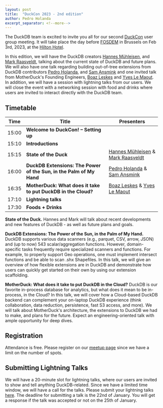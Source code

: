 ```yaml
---
layout: post
title:  "DuckCon 2023 - 2nd edition"
author: Pedro Holanda
excerpt_separator: <!--more-->
---
```


The DuckDB team is excited to invite you all for our second [DuckCon](https://www.meetup.com/duckdb/events/289021740/) user group meeting. It will take place the day before [FOSDEM](https://fosdem.org/2023/) in Brussels on Feb 3rd, 2023, at the [Hilton Hotel](https://www.google.com/maps/search/?api=1&query=50.845947%2C%204.356138).

In this edition, we will have the DuckDB creators [Hannes Mühleisen](https://hannes.muehleisen.org/), and [Mark Raasveldt](https://mytherin.github.io/), talking about the current state of DuckDB and future plans. We will also have one talk regarding building out-of-tree extensions from DuckDB contributors [Pedro Holanda](http://pedroholanda.com/), and [Sam Ansmink](https://www.linkedin.com/in/sam-ansmink-5a2b9093/?originalSubdomain=nl) and one invited talk from MotherDuck's Founding Engineers, [Boaz Leskes](https://www.linkedin.com/in/boazleskes/) and [Yves Le Maout](https://www.linkedin.com/in/yveslemaout/). In addition, we will have a session with lightning talks from our users. We will close the event with a networking session with food and drinks where users are invited to interact directly with the DuckDB team.


<!--more-->


## Timetable

| Time  |                                Title                                |                                                            Presenters                                                             |
|-------|---------------------------------------------------------------------|-----------------------------------------------------------------------------------------------------------------------------------|
| 15:00 | **Welcome to DuckCon! – Setting up**                                |                                                                                                                                   |
| 15:10 | **Introductions**                                                   |                                                                                                                                   |
| 15:15 | **State of the Duck**                                               | [Hannes Mühleisen](https://hannes.muehleisen.org/) & [Mark Raasveldt](https://mytherin.github.io/)                                |
| 16:00 | **DuckDB Extensions: The Power of the Sun, in the Palm of My Hand** | [Pedro Holanda](http://pedroholanda.com/) & [Sam Ansmink](https://www.linkedin.com/in/sam-ansmink-5a2b9093/?originalSubdomain=nl) |
| 16:35 | **MotherDuck: What does it take to put DuckDB in the Cloud?**       | [Boaz Leskes](https://www.linkedin.com/in/boazleskes/) & [Yves Le Maout](https://www.linkedin.com/in/yveslemaout/)                |
| 17:10 | **Lightning talks**                                                 |                                                                                                                                   |
| 17:30 | **Foods + Drinks**                                                  |                                                                                                                                   |


**State of the Duck.** Hannes and Mark will talk about recent developments and new features of DuckDB - as well as future plans and goals.

**DuckDB Extensions: The Power of the Sun, in the Palm of My Hand.** DuckDB supports various data scanners (e.g., parquet, CSV, arrow, JSON) and (up to now) 543 scalar/aggregation functions. However, domain-specific tasks frequently require specialized scanners and functions. For example, to properly support Geo operations, one must implement intersect functions and be able to scan .shx Shapefiles. In this talk, we will give an overview of how flexible extensions are in DuckDB and demonstrate how users can quickly get started on their own by using our extension scaffolding.

**MotherDuck: What does it take to put DuckDB in the Cloud?** DuckDB is our favorite in-process database for analytics, but what does it mean to be in-process, in the Cloud? In this talk, we will cover how a Cloud-based DuckDB backend can complement your on-laptop DuckDB experience (think collaboration, data reduction, persistence, fast S3 access, and more). We will talk about MotherDuck's architecture, the extensions to DuckDB we had to make, and plans for the future. Expect an engineering-oriented talk with ample opportunity for deep dives.


## Registration
Attendance is free. Please register on our [meetup page](https://www.meetup.com/duckdb/events/289021740/) since we have a limit on the number of spots.

## Submitting Lightning Talks
We will have a 20-minute slot for lightning talks, where our users are invited to show and tell anything DuckDB-related. Since we have a limited time window, we will have a call for the talks.
Please submit your lightning talks [here](https://forms.gle/Z1eW7cAjCq568UGAA). The deadline for submitting a talk is the 22nd of January. You will get a response if the talk was accepted or not on the 25th of January.
